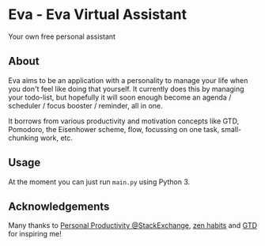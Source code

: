 # Eva - Eva Virtual Assistant

Your own free personal assistant


## About

Eva aims to be an application with a personality to manage your life when you
don't feel like doing that yourself.
It currently does this by managing your todo-list, but hopefully it will soon
enough become an agenda / scheduler / focus booster / reminder, all in one.

It borrows from various productivity and motivation concepts like GTD,
Pomodoro, the Eisenhower scheme, flow, focussing on one task, small-chunking
work, etc.


## Usage

At the moment you can just run `main.py` using Python 3.


## Acknowledgements

Many thanks to [Personal Productivity @StackExchange](http://productivity.stackexchange.com), [zen habits](http://zenhabits.net) and [GTD](http://gettingthingsdone.com) for
inspiring me!
